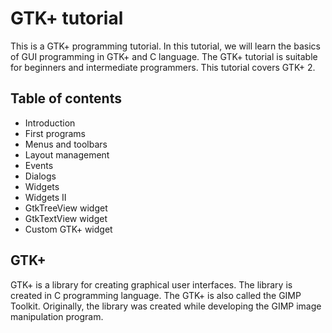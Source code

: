 # GTK+ tutorial

This is a GTK+ programming tutorial. In this tutorial, we will learn the basics of GUI programming in GTK+ and C language. The GTK+ tutorial is suitable for beginners and intermediate programmers. This tutorial covers GTK+ 2.

## Table of contents

-  Introduction
-  First programs
-  Menus and toolbars
-  Layout management
-  Events
-  Dialogs
-  Widgets
-  Widgets II
-  GtkTreeView widget
-  GtkTextView widget
-  Custom GTK+ widget

## GTK+

GTK+ is a library for creating graphical user interfaces. The library is created in C programming language. The GTK+ is also called the GIMP Toolkit. Originally, the library was created while developing the GIMP image manipulation program. 